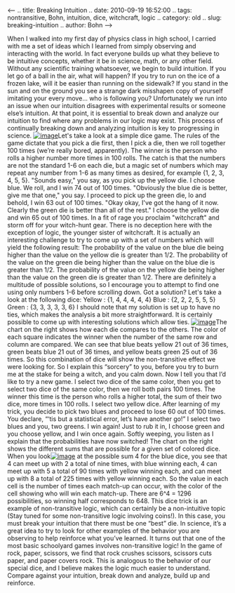 <--
.. title: Breaking Intuition
.. date: 2010-09-19 16:52:00
.. tags: nontransitive, Bohn, intuition, dice, witchcraft, logic
.. category: old
.. slug: breaking-intuition
.. author: Bohn
-->


When I walked into my first day of physics class in high school, I
carried with me a set of ideas which I learned from simply observing and
interacting with the world. In fact everyone builds up what they believe
to be intuitive concepts, whether it be in science, math, or any other
field. Without any scientific training whatsoever, we begin to build
intuition. If you let go of a ball in the air, what will happen? If you
try to run on the ice of a frozen lake, will it be easier than running
on the sidewalk? If you stand in the sun and on the ground you see a
strange dark misshapen copy of yourself imitating your every move... who
is following you? Unfortunately we run into an issue when our intuition
disagrees with experimental results or someone else’s intuition. At that
point, it is essential to break down and analyze our intuition to find
where any problems in our logic may exist. This process of continually
breaking down and analyzing intuition is key to progressing in science.
[![image](http://4.bp.blogspot.com/_CPJjnXOJ-mQ/TJZ5DVIGsPI/AAAAAAAAABU/-22lS-Cq6_U/s320/ThreeDice.jpg)](http://4.bp.blogspot.com/_CPJjnXOJ-mQ/TJZ5DVIGsPI/AAAAAAAAABU/-22lS-Cq6_U/s1600/ThreeDice.jpg)Let's
take a look at a simple dice game. The rules of the game dictate that
you pick a die first, then I pick a die, then we roll together 100 times
(we’re really bored, apparently). The winner is the person who rolls a
higher number more times in 100 rolls. The catch is that the numbers are
not the standard 1-6 on each die, but a magic set of numbers which may
repeat any number from 1-6 as many times as desired, for example {1, 2,
3, 4, 5, 5}. "Sounds easy," you say, as you pick up the yellow die. I
choose blue. We roll, and I win 74 out of 100 times. "Obviously the blue
die is better, give me that one," you say. I proceed to pick up the
green die, lo and behold, I win 63 out of 100 times. "Okay okay, I've
got the hang of it now. Clearly the green die is better than all of the
rest." I choose the yellow die and win 65 out of 100 times. In a fit of
rage you proclaim "witchcraft" and storm off for your witch-hunt gear.
There is no deception here with the exception of logic, the younger
sister of witchcraft. It is actually an interesting challenge to try to
come up with a set of numbers which will yield the following result: The
probability of the value on the blue die being higher than the value on
the yellow die is greater than 1/2. The probability of the value on the
green die being higher than the value on the blue die is greater than
1/2. The probability of the value on the yellow die being higher than
the value on the green die is greater than 1/2. There are definitely a
multitude of possible solutions, so I encourage you to attempt to find
one using only numbers 1-6 before scrolling down. Got a solution? Let's
take a look at the following dice: Yellow : {1, 4, 4, 4, 4, 4} Blue :
{2, 2, 2, 5, 5, 5} Green : {3, 3, 3, 3, 3, 6} I should note that my
solution is set up to have no ties, which makes the analysis a bit more
straightforward. It is certainly possible to come up with interesting
solutions which allow ties.
[![image](http://1.bp.blogspot.com/_CPJjnXOJ-mQ/TJZ436UNErI/AAAAAAAAABM/m-BpJNofQFk/s320/Screen+shot+2010-09-19+at+4.10.27+PM.png)](http://1.bp.blogspot.com/_CPJjnXOJ-mQ/TJZ436UNErI/AAAAAAAAABM/m-BpJNofQFk/s1600/Screen+shot+2010-09-19+at+4.10.27+PM.png)The
chart on the right shows how each die compares to the others. The color
of each square indicates the winner when the number of the same row and
column are compared. We can see that blue beats yellow 21 out of 36
times, green beats blue 21 out of 36 times, and yellow beats green 25
out of 36 times. So this combination of dice will show the
non-transitive effect we were looking for. So I explain this “sorcery”
to you, before you try to burn me at the stake for being a witch, and
you calm down. Now I tell you that I’d like to try a new game. I select
two dice of the same color, then you get to select two dice of the same
color, then we roll both pairs 100 times. The winner this time is the
person who rolls a higher total, the sum of their two dice, more times
in 100 rolls. I select two yellow dice. After learning of my trick, you
decide to pick two blues and proceed to lose 60 out of 100 times. You
declare, “‘tis but a statistical error, let’s have another go!” I select
two blues and you, two greens. I win again! Just to rub it in, I choose
green and you choose yellow, and I win once again. Softly weeping, you
listen as I explain that the probabilities have now switched! The chart
on the right shows the different sums that are possible for a given set
of colored dice. When you
look[![image](http://3.bp.blogspot.com/_CPJjnXOJ-mQ/TJZ4wlSQh4I/AAAAAAAAAA0/p69QSdtqFdc/s320/Screen+shot+2010-09-19+at+4.10.38+PM.png)](http://3.bp.blogspot.com/_CPJjnXOJ-mQ/TJZ4wlSQh4I/AAAAAAAAAA0/p69QSdtqFdc/s1600/Screen+shot+2010-09-19+at+4.10.38+PM.png)
at the possible sum 4 for the blue dice, you see that 4 can meet up with
2 a total of nine times, with blue winning each, 4 can meet up with 5 a
total of 90 times with yellow winning each, and can meet up with 8 a
total of 225 times with yellow winning each. So the value in each cell
is the number of times each match-up can occur, with the color of the
cell showing who will win each match-up. There are 6^4 = 1296
possibilities, so winning half corresponds to 648. This dice trick is an
example of non-transitive logic, which can certainly be a non-intuitive
topic (Stay tuned for some non-transitive logic involving coins!). In
this case, you must break your intuition that there must be one “best”
die. In science, it’s a great idea to try to look for other examples of
the behavior you are observing to help reinforce what you’ve learned. It
turns out that one of the most basic schoolyard games involves
non-transitive logic! In the game of rock, paper, scissors, we find that
rock crushes scissors, scissors cuts paper, and paper covers rock. This
is analogous to the behavior of our special dice, and I believe makes
the logic much easier to understand. Compare against your intuition,
break down and analyze, build up and reinforce.
